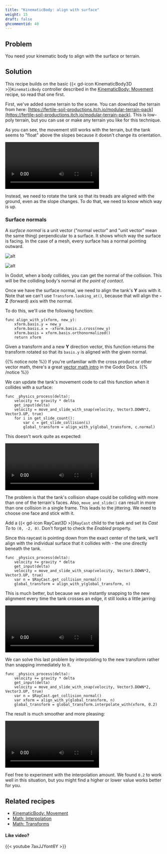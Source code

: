 ```yaml
---
title: "KinematicBody: align with surface"
weight: 15
draft: false
ghcommentid: 40
---
```


## Problem

You need your kinematic body to align with the surface or terrain.

## Solution

This recipe builds on the basic {{< gd-icon KinematicBody3D >}}`KinematicBody` controller described in the [KinematicBody: Movement](/godot_recipes/3.x/3d/kinematic_body/) recipe, so read that one first.

First, we've added some terrain to the scene. You can download the terrain from here: [https://fertile-soil-productions.itch.io/modular-terrain-pack](https://fertile-soil-productions.itch.io/modular-terrain-pack). This is low-poly terrain, but you can use or make any terrain you like for this technique.

As you can see, the movement still works with the terrain, but the tank seems to "float" above the slopes because it doesn't change its orientation.

<video controls src="/3.x/img/3d_kinematic_04.webm"></video>

Instead, we need to rotate the tank so that its treads are aligned with the ground, even as the slope changes. To do that, we need to know which way is up.

### Surface normals

A *surface normal* is a unit vector ("normal vector" and "unit vector" mean the same thing) perpendicular to a surface. It shows which way the surface is facing. In the case of a mesh, every surface has a normal pointing outward.

![alt](/godot_recipes/3.x/img/3d_kinematic_05.png)

![alt](/godot_recipes/3.x/img/3d_kinematic_06.gif)

In Godot, when a body collides, you can get the normal of the collision. This will be the colliding body's normal *at the point of contact*.

Once we have the surface normal, we need to align the tank's **Y** axis with it. Note that we can't use `Transform.looking_at()`, because that will align the **-Z** (forward) axis with the normal.

To do this, we'll use the following function:

```gdscript
func align_with_y(xform, new_y):
    xform.basis.y = new_y
    xform.basis.x = -xform.basis.z.cross(new_y)
    xform.basis = xform.basis.orthonormalized()
    return xform
```

Given a transform and a new **Y** direction vector, this function returns the transform rotated so that its `basis.y` is aligned with the given normal.

{{% notice note %}}
If you're unfamiliar with the cross product or other vector math, there's a great [vector math intro](https://docs.godotengine.org/en/latest/tutorials/math/vector_math.html) in the Godot Docs.
{{% /notice %}}

We can update the tank's movement code to call this function when it collides with a surface:

```gdscript
func _physics_process(delta):
    velocity += gravity * delta
    get_input(delta)
    velocity = move_and_slide_with_snap(velocity, Vector3.DOWN*2, Vector3.UP, true)
    for i in get_slide_count():
        var c = get_slide_collision(i)
        global_transform = align_with_y(global_transform, c.normal)
```

This doesn't work quite as expected:

<video controls src="/3.x/img/3d_kinematic_07.webm"></video>

The problem is that the tank's collision shape could be colliding with more than one of the terrain's faces. Also, `move_and_slide()` can result in more than one collision in a single frame. This leads to the jittering. We need to choose one face and stick with it.

Add a {{< gd-icon RayCast3D >}}`RayCast` child to the tank and set its *Cast To* to `(0, -2, 0)`. Don't forget to check the *Enabled* property.

Since this raycast is pointing down from the exact center of the tank, we'll align with the individual surface that it collides with - the one directly beneath the tank.

```gdscript
func _physics_process(delta):
    velocity += gravity * delta
    get_input(delta)
    velocity = move_and_slide_with_snap(velocity, Vector3.DOWN*2, Vector3.UP, true)
    var n = $RayCast.get_collision_normal()
    global_transform = align_with_y(global_transform, n)
```

This is much better, but because we are instantly snapping to the new alignment every time the tank crosses an edge, it still looks a little jarring:

<video controls src="/3.x/img/3d_kinematic_08.webm"></video>

We can solve this last problem by interpolating to the new transform rather than snapping immediately to it.

```gdscript
func _physics_process(delta):
    velocity += gravity * delta
    get_input(delta)
    velocity = move_and_slide_with_snap(velocity, Vector3.DOWN*2, Vector3.UP, true)
    var n = $RayCast.get_collision_normal()
    var xform = align_with_y(global_transform, n)
    global_transform = global_transform.interpolate_with(xform, 0.2)
```

The result is much smoother and more pleasing:

<video controls src="/3.x/img/3d_kinematic_09.webm"></video>

Feel free to experiment with the interpolation amount. We found `0.2` to work well in this situation, but you might find a higher or lower value works better for you.

## Related recipes

- [KinematicBody: Movement](/godot_recipes/3.x/3d/3d_align_surface/)
- [Math: Interpolation](/godot_recipes/3.x/math/interpolation/)
- [Math: Transforms](/godot_recipes/3.x/math/transforms/)

#### Like video?

{{< youtube 7axJJYont6Y >}}
